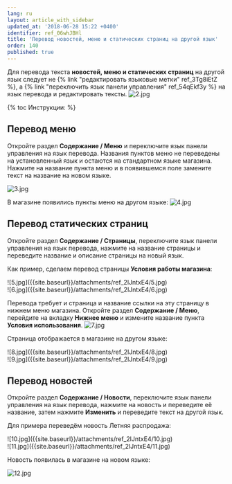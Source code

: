 ```yaml
---
lang: ru
layout: article_with_sidebar
updated_at: '2018-06-28 15:22 +0400'
identifier: ref_06whJBHl
title: 'Перевод новостей, меню и статических страниц на другой язык'
order: 140
published: true
---
```

Для перевода текста **новостей, меню и статических страниц** на другой язык следует не {% link "редактировать языковые метки" ref_3Tg8iEtZ %}, а {% link "переключить язык панели управления" ref_54qEkf3y %} на язык перевода и редактировать тексты.
![2.jpg]({{site.baseurl}}/attachments/ref_2lJntxE4/2.jpg)

{% toc Инструкции: %}

## Перевод меню

Откройте раздел **Содержание / Меню** и переключите язык панели управления на язык перевода. Названия пунктов меню не переведены на установленный язык и остаются на стандартном языке магазина. Нажмите на название пункта меню и в появившемся поле замените текст на название на новом языке.

![3.jpg]({{site.baseurl}}/attachments/ref_2lJntxE4/3.jpg)

В магазине появились пункты меню на другом языке:
![4.jpg]({{site.baseurl}}/attachments/ref_2lJntxE4/4.jpg)

## Перевод статических страниц

Откройте раздел **Содержание / Страницы**, переключите язык панели управления на язык перевода, нажмите на название страницы и переведите название и описание страницы на новый язык. 

Как пример, сделаем перевод страницы **Условия работы магазина**:

<div class="ui stackable two column grid">
  <div class="column" markdown="span">![5.jpg]({{site.baseurl}}/attachments/ref_2lJntxE4/5.jpg)
</div>
  <div class="column" markdown="span">![6.jpg]({{site.baseurl}}/attachments/ref_2lJntxE4/6.jpg)
</div>
</div>

Перевода требует и страница и название ссылки на эту страницу в нижнем меню магазина. Откройте раздел **Содержание / Меню**, перейдите на вкладку **Нижнее меню** и измените название пункта **Условия использования**.
![7.jpg]({{site.baseurl}}/attachments/ref_2lJntxE4/7.jpg)

Страница отображается в магазине на другом языке:

<div class="ui stackable two column grid">
  <div class="column" markdown="span">![8.jpg]({{site.baseurl}}/attachments/ref_2lJntxE4/8.jpg)
</div>
  <div class="column" markdown="span">![9.jpg]({{site.baseurl}}/attachments/ref_2lJntxE4/9.jpg)
</div>
</div>

## Перевод новостей

Откройте раздел **Содержание / Новости**, переключите язык панели управления на язык перевода, нажмите на новость и переведите её название, затем нажмите **Изменить** и переведите текст на другой язык. 

Для примера переведём новость Летняя распродажа:

<div class="ui stackable two column grid">
  <div class="column" markdown="span">![10.jpg]({{site.baseurl}}/attachments/ref_2lJntxE4/10.jpg)
</div>
  <div class="column" markdown="span">![11.jpg]({{site.baseurl}}/attachments/ref_2lJntxE4/11.jpg)
</div>
</div>

Новость появилась в магазине на новом языке:

![12.jpg]({{site.baseurl}}/attachments/ref_2lJntxE4/12.jpg)
